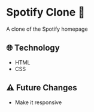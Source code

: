 # Spotify Clone 🎵
 A clone of the Spotify homepage
 
 ## 🌐 Technology
 * HTML
 * CSS

## ⚠️ Future Changes 
* Make it responsive 
